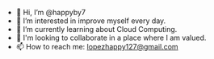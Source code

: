 - 👋 Hi, I’m @happyby7
- 👀 I’m interested in improve myself every day.
- 🌱 I’m currently learning about Cloud Computing.
- 💞️ I'm looking to collaborate in a place where I am valued.
- 📫 How to reach me: lopezhappy127@gmail.com

<!---
happyby7/happyby7 is a ✨ special ✨ repository because its `README.md` (this file) appears on your GitHub profile.
You can click the Preview link to take a look at your changes.
--->

